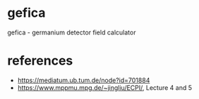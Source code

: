 # gefica
gefica - germanium detector field calculator

# references

- https://mediatum.ub.tum.de/node?id=701884
- https://www.mppmu.mpg.de/~jingliu/ECPI/, Lecture 4 and 5
